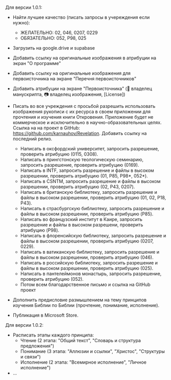 Для версии 1.0.1:
- Найти лучшее качество (писать запросы в учереждения если нужно): 
    - ЖЕЛАТЕЛЬНО: 02, 046, 0207, 0229
    - ОБЯЗАТЕЛЬНО: 052, P98, 025 
- Загрузить на google.drive и supabase
- Добавить ссылку на оригинальные изображения в атрибуции на экран "О программе"
- Добавить ссылку на оригинальные изображения для первоисточника на экране "Перечня первоисточников"
- Добавить атрибуции на экране "Первоисточника" (📜 владелец манускрипта, 📷 владелец изображения, [License])

- Писать во все учреждения с просьбой разрешить использовать изображения рукописи с их ресурса в своем приложении для прочтения и изучения книги Откровения. Приложение будет не коммерческое и исключительно в научно-образовательных целях. Ссылка на на проект в GitHub: https://github.com/karnauhov/Revelation. Добавить ссылку на последний релиз.
  * Написать в оксфордский университет, запросить разрешение, проверить атрибуцию (0115, 0308).
  * Написать в прингстонскую теологическую семинарию, запросить разрешение, проверить атрибуцию (0169).
  * Написать в INTF, запросить разрешение и файлы в высоком разрешении, проверить атрибуцию (01, P85, P98*, 052*).
  * Написать в CSNTM, запросить разрешение и файлы в высоком разрешении, проверить атрибуцию (02, P43, 0207).
  - Написать в британскую библиотеку, запросить разрешение и файлы в высоком разрешении, проверить атрибуцию (01, 02, P18, P43).
  - Написать в страсбургскую библиотеку, запросить разрешение и файлы в высоком разрешении, проверить атрибуцию (P85).
  - Написать во французский институт в Каире, запросить разрешение и файлы в высоком разрешени, проверить атрибуцию (P98).
  - Написать в флоренсийскую библиотеку, запросить разрешение и файлы в высоком разрешении, проверить атрибуцию (0207, 0229).
  - Написать в ватиканскую библиотеку, запросить разрешение и файлы в высоком разрешении, проверить атрибуцию (046).
  - Написать в российскую библиотеку, запросить разрешение и файлы в высоком разрешении, проверить атрибуцию (025).
  - Написать в пантелеймонов монастырь, запросить разрешение, проверить атрибуцию (052).
  - Потом всем благодарственное письмо и ссылка на GitHub проект

- Дополнить предисловие размышлением на тему принципов изучения Библии по Библии (прочтение, понимание, исполнение).
- Публикация в Microsoft Store.

Для версии 1.0.2:
- Расписать этапы каждого принципа:
  - Чтение (2 этапа: "Общий текст", "Словарь и структура предложения")
  - Понимание (3 этапа: "Аллюзии и ссылки", "Христос", "Структуры и связи")
  - Исполнение (2 этапа: "Всемирное исполнение", "Личное исполнение")
- ...
